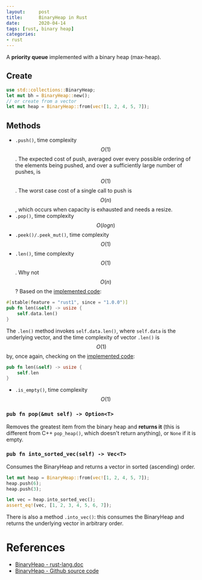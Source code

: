 ```yaml
---
layout:     post
title:      BinaryHeap in Rust
date:       2020-04-14
tags: [rust, binary heap]
categories: 
- rust
---
```


A **priority queue** implemented with a binary heap (max-heap).

## Create 
```rust
use std::collections::BinaryHeap; 
let mut bh = BinaryHeap::new(); 
// or create from a vector 
let mut heap = BinaryHeap::from(vec![1, 2, 4, 5, 7]);
```

## Methods
* `.push()`, time complexity $$O(1)$$. The expected cost of push, averaged over every possible ordering of the elements being pushed, and over a sufficiently large number of pushes, is $$O(1)$$. The worst case cost of a single call to push is $$O(n)$$, which occurs when capacity is exhausted and needs a resize.
* `.pop()`,  time complexity $$O(log n)$$
* `.peek()/.peek_mut()`, time complexity $$O(1)$$
* `.len()`,  time complexity $$O(1)$$. Why not $$O(n)$$ ? Based on the [implemented code](https://github.com/rust-lang/rust/blob/master/src/liballoc/collections/binary_heap.rs#L885):
```rust
#[stable(feature = "rust1", since = "1.0.0")]
pub fn len(&self) -> usize {
    self.data.len()
}
```
The `.len()` method invokes `self.data.len()`, where `self.data` is the underlying vector, and the time complexity of vector `.len()` is $$O(1)$$ by, once again, checking on the [implemented code](https://github.com/rust-lang/rust/blob/1.25.0/src/liballoc/vec.rs#L1163-L1165):
```rust
pub fn len(&self) -> usize {
    self.len
}
```
* `.is_empty()`,    time complexity $$O(1)$$


### `pub fn pop(&mut self) -> Option<T>`
Removes the greatest item from the binary heap and **returns it** (this is different from C++ `pop_heap()`, which doesn't return anything), or `None` if it is empty.


### `pub fn into_sorted_vec(self) -> Vec<T>`
Consumes the BinaryHeap and returns a vector in sorted (ascending) order.
```rust
let mut heap = BinaryHeap::from(vec![1, 2, 4, 5, 7]);
heap.push(6);
heap.push(3);

let vec = heap.into_sorted_vec();
assert_eq!(vec, [1, 2, 3, 4, 5, 6, 7]);
```
There is also a method `.into_vec()`: this consumes the BinaryHeap and returns the underlying vector in arbitrary order.


# References 
* [BinaryHeap - rust-lang.doc](https://doc.rust-lang.org/std/collections/struct.BinaryHeap.html)
* [BinaryHeap - Github source code](https://github.com/rust-lang/rust/blob/master/src/liballoc/collections/binary_heap.rs)
